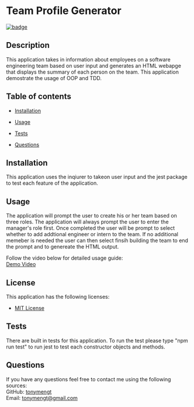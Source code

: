 
# Team Profile Generator
 [![badge](https://img.shields.io/badge/License-MIT%20License-brightorange)](https://choosealicense.com/licenses/unlicense/)

## Description
This application takes in information about employees on a software engineering team based on user input and generates an HTML webapge that displays the summary of each person on the team. This application demostrate the usage of OOP and TDD.

## Table of contents

* [Installation](#installation)
* [Usage](#usage)


* [Tests](#tests)
* [Questions](#questions)


## Installation
This application uses the inqiurer to takeon user input and the jest package to test each feature of the application.
        

## Usage
The application will prompt the user to create his or her team based on three roles. The application will always prompt the user to enter the manager's role first. Once completed the user will be prompt to select whether to add addtional engineer or intern to the team. If no additional memeber is needed the user can then select finsih building the team to end the prompt and to genereate the HTML output.

Follow the video below for detailed usage guide: <br>
[Demo Video](https://drive.google.com/file/d/1tyl9vWjZaQbh2RE_9qj4VEdKsIw0op-T/view)
        
## License
This application has the following licenses:
* [MIT License](https://choosealicense.com/licenses/mit/)  


## Tests
There are built in tests for this application. To run the test please type "npm run test" to run jest to test each constructor objects and methods.
        
## Questions
If you have any questions feel free to contact me using the following sources: <br>
GitHub: [tonymengt](https://github.com/tonymengt) <br>
Email: [tonymengt@gmail.com](mailto:tonymengt@gmail.com)
